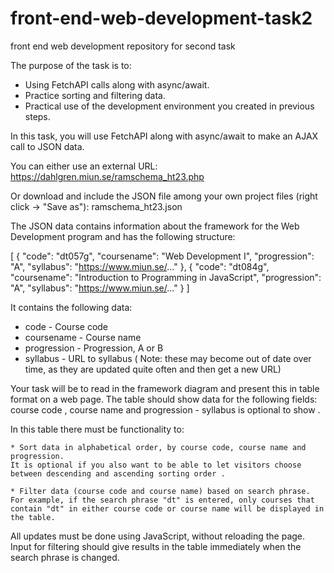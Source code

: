 # front-end-web-development-task2
front end web development repository for second task

The purpose of the task is to:

- Using FetchAPI calls along with async/await.
- Practice sorting and filtering data.
- Practical use of the development environment you created in previous steps.

In this task, you will use FetchAPI along with async/await to make an AJAX call to JSON data.

You can either use an external URL: https://dahlgren.miun.se/ramschema_ht23.php

Or download and include the JSON file among your own project files (right click -> "Save as"): ramschema_ht23.json

The JSON data contains information about the framework for the Web Development program and has the following structure:


[
    {
        "code": "dt057g",
        "coursename": "Web Development I",
        "progression": "A",
        "syllabus": "https://www.miun.se/..."
    },
    {
        "code": "dt084g",
        "coursename": "Introduction to Programming in JavaScript",
        "progression": "A",
        "syllabus": "https://www.miun.se/..."
    }
]

It contains the following data:

- code - Course code
- coursename - Course name
- progression - Progression, A or B
- syllabus - URL to syllabus ( Note: these may become out of date over time, as they are updated quite often and then get a new URL)

Your task will be to read in the framework diagram and present this in table format on a web page.
The table should show data for the following fields: course code , course name and progression - syllabus is optional to show . 

In this table there must be functionality to:

    * Sort data in alphabetical order, by course code, course name and progression.
    It is optional if you also want to be able to let visitors choose between descending and ascending sorting order .

    * Filter data (course code and course name) based on search phrase. For example, if the search phrase "dt" is entered, only courses that contain "dt" in either course code or course name will be displayed in the table.

All updates must be done using JavaScript, without reloading the page.
Input for filtering should give results in the table immediately when the search phrase is changed.


